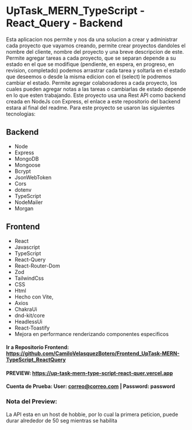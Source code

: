 # UpTask_MERN_TypeScript - React_Query - Backend

Esta aplicacion nos permite y nos da una solucion a crear y administrar cada proyecto que vayamos creando, permite crear proyectos dandoles el nombre del cliente, nombre del proyecto y una breve descripcion de este. Permite agregar tareas a cada proyecto, que se separan depende a su estado en el que se modifique (pendiente, en espera, en progreso, en revision, completado) podemos arrastrar cada tarea y soltarla en el estado que deseemos o desde la misma edicion con el (select) le podremos cambiar el estado.
Permite agregar colaboradores a cada proyecto, los cuales pueden agregar notas a las tareas o cambiarlas de estado depende en lo que esten trabajando.
Este proyecto usa una Rest API como backend creada en NodeJs con Express, el enlace a este repositorio del backend estara al final del readme. Para este proyecto se usaron las siguientes tecnologias: 

  ## Backend
  - Node
  - Express
  - MongoDB
  - Mongoose
  - Bcrypt
  - JsonWebToken
  - Cors
  - dotenv
  - TypeScript
  - NodeMailer
  - Morgan
  ## Frontend
  - React
  - Javascript
  - TypeScript
  - React-Query
  - React-Router-Dom 
  - Zod
  - TailwindCss
  - CSS
  - Html
  - Hecho con Vite,
  - Axios
  - ChakraUi
  - dnd-kit/core
  - HeadlessUi
  - React-Toastify
  - Mejora en performance renderizando componentes especificos

#### Ir a Repositorio Frontend: https://github.com/CamiloVelasquezBotero/Frontend_UpTask-MERN-TypeScript_ReactQuery

#### PREVIEW: https://up-task-mern-type-script-react-quer.vercel.app
#### Cuenta de Prueba: User: correo@correo.com | Password: password

### Nota del Preview: 
La API esta  en un host de hobbie, por lo cual la primera peticion, puede durar alrededor de 50 seg mientras se habilita